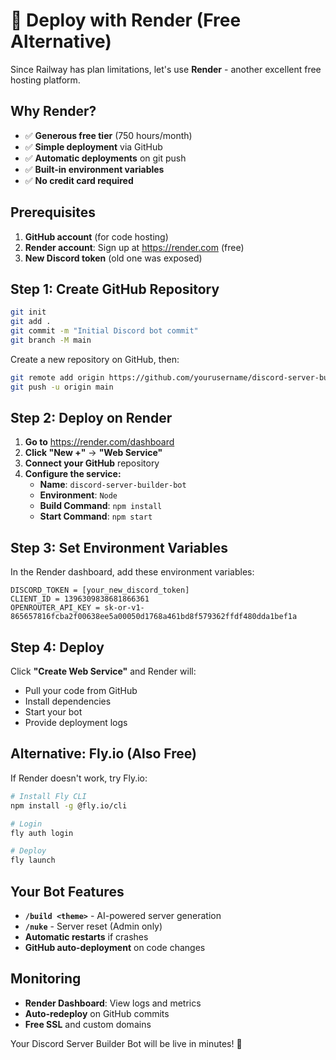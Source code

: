 # 🚀 Deploy with Render (Free Alternative)

Since Railway has plan limitations, let's use **Render** - another excellent free hosting platform.

## Why Render?

- ✅ **Generous free tier** (750 hours/month)
- ✅ **Simple deployment** via GitHub
- ✅ **Automatic deployments** on git push
- ✅ **Built-in environment variables**
- ✅ **No credit card required**

## Prerequisites

1. **GitHub account** (for code hosting)
2. **Render account**: Sign up at https://render.com (free)
3. **New Discord token** (old one was exposed)

## Step 1: Create GitHub Repository

```bash
git init
git add .
git commit -m "Initial Discord bot commit"
git branch -M main
```

Create a new repository on GitHub, then:
```bash
git remote add origin https://github.com/yourusername/discord-server-builder-bot.git
git push -u origin main
```

## Step 2: Deploy on Render

1. **Go to** https://render.com/dashboard
2. **Click "New +"** → **"Web Service"**
3. **Connect your GitHub** repository
4. **Configure the service:**
   - **Name**: `discord-server-builder-bot`
   - **Environment**: `Node`
   - **Build Command**: `npm install`
   - **Start Command**: `npm start`

## Step 3: Set Environment Variables

In the Render dashboard, add these environment variables:

```
DISCORD_TOKEN = [your_new_discord_token]
CLIENT_ID = 1396309838681866361
OPENROUTER_API_KEY = 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
```

## Step 4: Deploy

Click **"Create Web Service"** and Render will:
- Pull your code from GitHub
- Install dependencies
- Start your bot
- Provide deployment logs

## Alternative: Fly.io (Also Free)

If Render doesn't work, try Fly.io:

```bash
# Install Fly CLI
npm install -g @fly.io/cli

# Login
fly auth login

# Deploy
fly launch
```

## Your Bot Features

- **`/build <theme>`** - AI-powered server generation
- **`/nuke`** - Server reset (Admin only)
- **Automatic restarts** if crashes
- **GitHub auto-deployment** on code changes

## Monitoring

- **Render Dashboard**: View logs and metrics
- **Auto-redeploy** on GitHub commits
- **Free SSL** and custom domains

Your Discord Server Builder Bot will be live in minutes! 🎉
